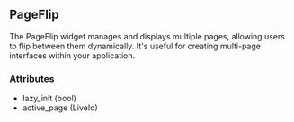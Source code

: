 ## PageFlip
The PageFlip widget manages and displays multiple pages, allowing users to flip between them dynamically. It's useful for creating multi-page interfaces within your application.

### Attributes
- lazy_init (bool)
- active_page (LiveId)